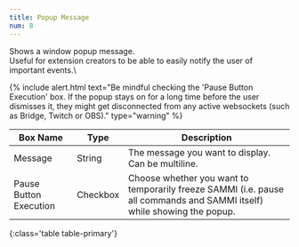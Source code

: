 ```yaml
---
title: Popup Message
num: 8
---
```


Shows a window popup message.\
Useful for extension creators to be able to easily notify the user of important events.\

{% include alert.html text="Be mindful checking the 'Pause Button Execution' box. If the popup stays on for a long time before the user dismisses it, they might get disconnected from any active websockets (such as Bridge, Twitch or OBS)." type="warning" %} 

| Box Name | Type | Description |
|-------|--------|--------
|Message|	String|	The message you want to display. Can be multiline.
|Pause Button Execution| Checkbox |Choose whether you want to temporarily freeze SAMMI (i.e. pause all commands and SAMMI itself) while showing the popup. 
{:class='table table-primary'}









